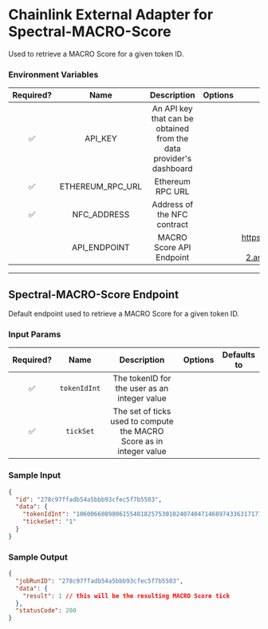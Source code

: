 # Chainlink External Adapter for Spectral-MACRO-Score

Used to retrieve a MACRO Score for a given token ID.

### Environment Variables

| Required? |       Name       |                            Description                             | Options |                          Defaults to                           |
| :-------: | :--------------: | :----------------------------------------------------------------: | :-----: | :------------------------------------------------------------: |
|    ✅     |     API_KEY      | An API key that can be obtained from the data provider's dashboard |         |                                                                |
|    ✅     | ETHEREUM_RPC_URL |                          Ethereum RPC URL                          |         |                                                                |
|    ✅     |   NFC_ADDRESS    |                    Address of the NFC contract                     |         |                                                                |
|           |   API_ENDPOINT   |                      MACRO Score API Endpoint                      |         | https://xzff24vr3m.execute-api.us-east-2.amazonaws.com/default |

---

## Spectral-MACRO-Score Endpoint

Default endpoint used to retrieve a MACRO Score for a given token ID.

### Input Params

| Required? |     Name     |                             Description                              | Options | Defaults to |
| :-------: | :----------: | :------------------------------------------------------------------: | :-----: | :---------: |
|    ✅     | `tokenIdInt` |             The tokenID for the user as an integer value             |         |             |
|    ✅     |  `tickSet`   | The set of ticks used to compute the MACRO Score as in integer value |         |             |

### Sample Input

```json
{
  "id": "278c97ffadb54a5bbb93cfec5f7b5503",
  "data": {
    "tokenIdInt": "106006608980615540182575301024074047146897433631717113916135614816662076801843",
    "tickeSet": "1"
  }
}
```

### Sample Output

```json
{
  "jobRunID": "278c97ffadb54a5bbb93cfec5f7b5503",
  "data": {
    "result": 1 // this will be the resulting MACRO Score tick
  },
  "statusCode": 200
}
```
